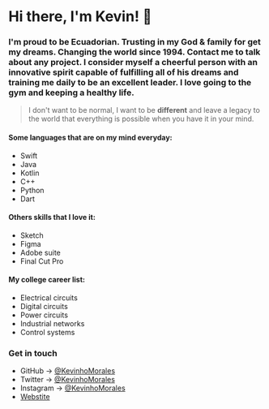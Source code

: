 # Hi there, I'm Kevin! 👋

### I'm proud to be **Ecuadorian**. Trusting in my God & family for get my dreams. Changing the world since 1994. Contact me to talk about any project. I consider myself a cheerful person with an innovative spirit capable of fulfilling all of his dreams and training me daily to be an excellent leader. I love going to the gym and keeping a healthy life.

> I don't want to be normal, I want to be **different** and leave a legacy to the world that everything is possible when you have it in your mind.

#### Some languages that are on my mind everyday:

* Swift
* Java
* Kotlin
* C++
* Python
* Dart

#### Others skills that I love it:

* Sketch
* Figma
* Adobe suite
* Final Cut Pro

#### My college career list:

* Electrical circuits
* Digital circuits
* Power circuits
* Industrial networks
* Control systems

### Get in touch

* GitHub -> [@KevinhoMorales](https://github.com/KevinhoMorales)
* Twitter -> [@KevinhoMorales](https://twitter.com/KevinhoMorales)
* Instagram -> [@KevinhoMorales](https://instagram.com/KevinhoMorales)
* [Webstite](https://kevinhomorales.com)

<!--
**KevinhoMorales/KevinhoMorales** is a ✨ _special_ ✨ repository because its `README.md` (this file) appears on your GitHub profile.

Here are some ideas to get you started:

- 🔭 I’m currently working on ...
- 🌱 I’m currently learning ...
- 👯 I’m looking to collaborate on ...
- 🤔 I’m looking for help with ...
- 💬 Ask me about ...
- 📫 How to reach me: ...
- 😄 Pronouns: ...
- ⚡ Fun fact: ...
-->
